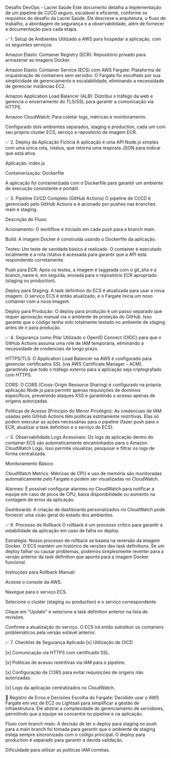 Desafio DevOps - Lacrei Saúde
Este documento detalha a implementação de um pipeline de CI/CD seguro, escalável e eficiente, conforme os requisitos do desafio da Lacrei Saúde. Ele descreve a arquitetura, o fluxo de trabalho, a abordagem de segurança e a observabilidade, além de fornecer a documentação para cada etapa.

✅ 1. Setup de Ambientes
Utilizado a AWS para hospedar a aplicação, com os seguintes serviços:

Amazon Elastic Container Registry (ECR): Repositório privado para armazenar as imagens Docker.

Amazon Elastic Container Service (ECS) com AWS Fargate: Plataforma de orquestração de containers sem servidor. O Fargate foi escolhido por sua simplicidade de gerenciamento e escalabilidade, eliminando a necessidade de gerenciar instâncias EC2.

Amazon Application Load Balancer (ALB): Distribui o tráfego da web e gerencia o encerramento do TLS/SSL para garantir a comunicação via HTTPS.

Amazon CloudWatch: Para coletar logs, métricas e monitoramento.

Configurado dois ambientes separados, staging e production, cada um com seu próprio cluster ECS, serviço e repositório de imagem ECR.

✅ 2. Deploy da Aplicação Fictícia
A aplicação é uma API Node.js simples com uma única rota, /status, que retorna uma resposta JSON para indicar que está ativa.

Aplicação: index.js

Containerização: Dockerfile

A aplicação foi containerizada com o Dockerfile para garantir um ambiente de execução consistente e portátil.

✅ 3. Pipeline CI/CD Completo (GitHub Actions)
O pipeline de CI/CD é gerenciado pelo GitHub Actions e é acionado por pushes nas branches main e staging.

Descrição do Fluxo:

Acionamento: O workflow é iniciado em cada push para a branch main.

Build: A imagem Docker é construída usando o Dockerfile da aplicação.

Testes: Um teste de sanidade básico é realizado. O container é executado localmente e a rota /status é acessada para garantir que a API está respondendo corretamente.

Push para ECR: Após os testes, a imagem é taggeada com o git_sha e a branch_name e, em seguida, enviada para o repositório ECR apropriado (staging ou production).

Deploy para Staging: A task definition do ECS é atualizada para usar a nova imagem. O serviço ECS é então atualizado, e o Fargate inicia um novo container com a nova imagem.

Deploy para Produção: O deploy para produção é um passo separado que requer aprovação manual via o ambiente de proteção do GitHub. Isso garante que o código tenha sido totalmente testado no ambiente de staging antes de ir para produção.

✅ 4. Segurança como Pilar
Utilizado o OpenID Connect (OIDC) para que o GitHub Actions assuma uma role de IAM temporária, eliminando a necessidade de credenciais de longo prazo.

HTTPS/TLS: O Application Load Balancer na AWS é configurado para gerenciar certificados SSL (via AWS Certificate Manager - ACM), garantindo que todo o tráfego externo para a aplicação seja criptografado com HTTPS.

CORS: O CORS (Cross-Origin Resource Sharing) é configurado na própria aplicação Node.js para permitir apenas requisições de domínios específicos, prevenindo ataques XSS e garantindo o acesso apenas de origens autorizadas.

Políticas de Acesso (Princípio do Menor Privilégio): As credenciais de IAM usadas pelo GitHub Actions têm políticas estritamente restritivas. Elas só podem executar as ações necessárias para o pipeline (fazer push para o ECR, atualizar a task definition e o serviço do ECS).

✅ 5. Observabilidade
Logs Acessíveis: Os logs da aplicação dentro do container ECS são automaticamente encaminhados para o Amazon CloudWatch Logs. Isso permite visualizar, pesquisar e filtrar os logs de forma centralizada.

Monitoramento Básico:

CloudWatch Metrics: Métricas de CPU e uso de memória são monitoradas automaticamente pelo Fargate e podem ser visualizadas no CloudWatch.

Alarmes: É possível configurar alarmes no CloudWatch para notificar a equipe em caso de picos de CPU, baixa disponibilidade ou aumento na contagem de erros da aplicação.

Dashboards: A criação de dashboards personalizados no CloudWatch pode fornecer uma visão geral do estado dos ambientes.

✅ 6. Processo de Rollback
O rollback é um processo crítico para garantir a estabilidade da aplicação em caso de falha no deploy.

Estratégia: Nosso processo de rollback se baseia na reversão da imagem Docker. O ECS mantém um histórico de versões das task definitions. Se um deploy falhar ou causar problemas, podemos simplesmente reverter para a versão anterior da task definition que aponta para a imagem Docker funcional.

Instruções para Rollback Manual:

Acesse o console da AWS.

Navegue para o serviço ECS.

Selecione o cluster (staging ou production) e o serviço correspondente.

Clique em "Update" e selecione a task definition anterior na lista de revisões.

Confirme a atualização do serviço. O ECS irá então substituir os containers problemáticos pela versão estável anterior.

✅ 7. Checklist de Segurança Aplicado
[x] Utilização de OICD

[x] Comunicação via HTTPS com certificado SSL.

[x] Políticas de acesso restritivas via IAM para o pipeline.

[x] Configuração de CORS para evitar requisições de origens não autorizadas.

[x] Logs da aplicação centralizados no CloudWatch.

📝 Registro de Erros e Decisões
Escolha do Fargate: 
Decidido usar o AWS Fargate em vez de EC2 ou Lightsail para simplificar a gestão de infraestrutura. Ele abstrai a complexidade do gerenciamento de servidores, permitindo que a equipe se concentre no pipeline e na aplicação.

Fluxo com branch main: A decisão de ter o deploy para staging no push para a main branch foi tomada para garantir que o ambiente de staging esteja sempre sincronizado com o código principal. O deploy para production é separado para garantir a devida validação.

Dificuldade para utilizar as políticas IAM corretas.
